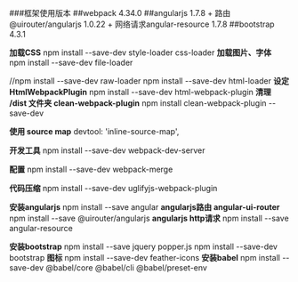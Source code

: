 ###框架使用版本
##webpack 4.34.0
##angularjs 1.7.8 + 路由@uirouter/angularjs 1.0.22 + 网络请求angular-resource 1.7.8
##bootstrap 4.3.1

**加载CSS**
npm install --save-dev style-loader css-loader
**加载图片、字体**
npm install --save-dev file-loader

//npm install --save-dev raw-loader
npm install --save-dev html-loader
**设定 HtmlWebpackPlugin**
npm install --save-dev html-webpack-plugin
**清理 /dist 文件夹  clean-webpack-plugin**
npm install clean-webpack-plugin --save-dev

**使用 source map**
devtool: 'inline-source-map',

**开发工具**
npm install --save-dev webpack-dev-server

**配置**
npm install --save-dev webpack-merge

**代码压缩**
npm install --save-dev uglifyjs-webpack-plugin


**安装angularjs**
npm install --save angular
**angularjs路由 angular-ui-router**
npm install --save @uirouter/angularjs
**angularjs http请求**
npm install --save angular-resource

**安装bootstrap**
npm install --save jquery popper.js
npm install --save-dev bootstrap
**图标**
npm install --save-dev feather-icons
**安装babel**
npm install --save-dev @babel/core @babel/cli @babel/preset-env
